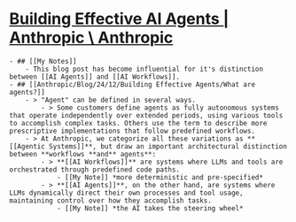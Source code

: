 # [Building Effective AI Agents | Anthropic \ Anthropic](https://www.anthropic.com/engineering/building-effective-agents)
	- ## [[My Notes]]
		- This blog post has become influential for it's distinction between [[AI Agents]] and [[AI Workflows]].
	- ## [[Anthropic/Blog/24/12/Building Effective Agents/What are agents?]]
		- > "Agent" can be defined in several ways.
			- > Some customers define agents as fully autonomous systems that operate independently over extended periods, using various tools to accomplish complex tasks. Others use the term to describe more prescriptive implementations that follow predefined workflows.
		- > At Anthropic, we categorize all these variations as **[[Agentic Systems]]**, but draw an important architectural distinction between **workflows **and** agents**:
			- > **[[AI Workflows]]** are systems where LLMs and tools are orchestrated through predefined code paths.
				- [[My Note]] *more deterministic and pre-specified*
			- > **[[AI Agents]]**, on the other hand, are systems where LLMs dynamically direct their own processes and tool usage, maintaining control over how they accomplish tasks.
				- [[My Note]] *the AI takes the steering wheel*